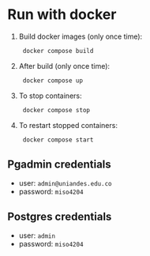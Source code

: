 # Run with docker

1. Build docker images (only once time):
    ```bash
     docker compose build
    ```
2. After build (only once time):
    ```bash
     docker compose up
    ```
3. To stop containers: 
    ```bash
     docker compose stop
    ```
3. To restart stopped containers:
    ```bash
     docker compose start
    ```

## Pgadmin credentials

* user: ```admin@uniandes.edu.co```
* password: ```miso4204```


## Postgres credentials

* user: ```admin```
* password: ```miso4204```